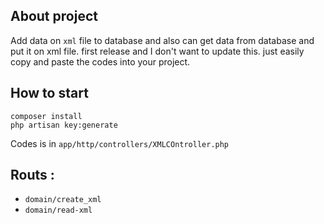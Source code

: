 ## About project

Add data on `xml` file to database and also can get data from database and put it on xml file.
first release and I don't want to update this.
just easily copy and paste the codes into your project.

## How to start
``` composer install ``` 
\
``` php artisan key:generate ```

Codes is in `app/http/controllers/XMLCOntroller.php`

## Routs :
- `domain/create_xml` 
- `domain/read-xml`
